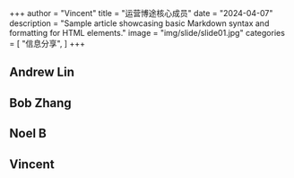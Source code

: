 +++
author = "Vincent"
title = "运营博途核心成员"
date = "2024-04-07"
description = "Sample article showcasing basic Markdown syntax and formatting for HTML elements."
image = "img/slide/slide01.jpg"
categories = [
    "信息分享",
]
+++
## Andrew Lin

## Bob Zhang

## Noel B

## Vincent 






